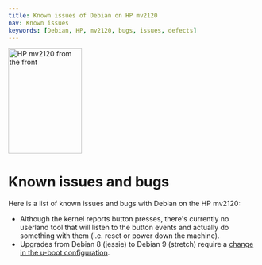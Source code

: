 ```yaml
---
title: Known issues of Debian on HP mv2120
nav: Known issues
keywords: [Debian, HP, mv2120, bugs, issues, defects]
---
```


<div class="right">
<img src = "../images/r_mv2120_front.jpg" class="border" alt="HP mv2120 from the front" width="148" height="212" />
</div>

<h1>Known issues and bugs</h1>

Here is a list of known issues and bugs with Debian on the HP mv2120:

<ul>

<li>Although the kernel reports button presses, there's currently no
userland tool that will listen to the button events and actually do
something with them (i.e. reset or power down the machine).</li>

<li>Upgrades from Debian 8 (jessie) to Debian 9 (stretch) require a <a
href="../uboot-config">change in the u-boot configuration</a>.</li>

</ul>

